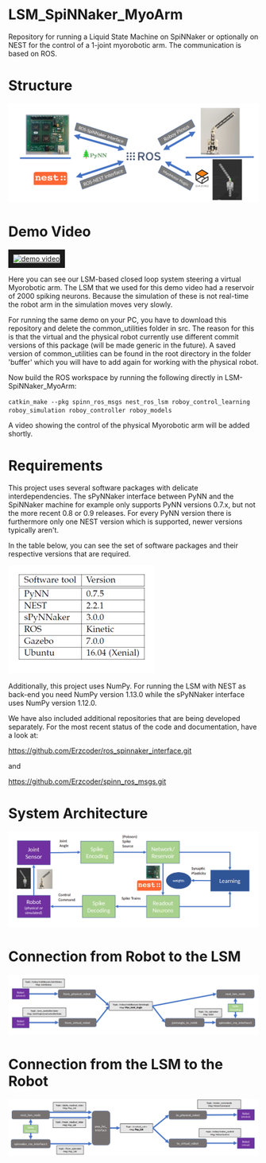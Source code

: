 # LSM_SpiNNaker_MyoArm
Repository for running a Liquid State Machine on SpiNNaker or optionally on NEST for the control of a 1-joint myorobotic arm. The communication is based on ROS.


# Structure

![](https://github.com/Roboy/LSM_SpiNNaker_MyoArm/blob/master/media/interfaces.png "Interfaces")


# Demo Video

<a href="http://www.youtube.com/watch?feature=player_embedded&v=cjA-FDAnFxs
" target="_blank"><img src="http://img.youtube.com/vi/cjA-FDAnFxs/0.jpg" 
alt="demo video" width="360" height="270" border="10" /></a>

Here you can see our LSM-based closed loop system steering a virtual Myorobotic arm. 
The LSM that we used for this demo video had a reservoir of 2000 spiking neurons. Because the simulation of these is not real-time the robot arm in the simulation moves very slowly. 

For running the same demo on your PC, you have to download this repository and delete the common_utilities folder in src. The reason for this is that the virtual and the physical robot currently use different commit versions of this package (will be made generic in the future). A saved version of common_utilities can be found in the root directory in the folder 'buffer' which you will have to add again for working with the physical robot. 

Now build the ROS workspace by running the following directly in LSM-SpiNNaker_MyoArm:

`catkin_make --pkg spinn_ros_msgs nest_ros_lsm roboy_control_learning roboy_simulation roboy_controller roboy_models`

A video showing the control of the physical Myorobotic arm will be added shortly. 


# Requirements

This project uses several software packages with delicate interdependencies. The sPyNNaker interface between PyNN and the SpiNNaker machine for example only supports PyNN versions 0.7.x, but not the more recent 0.8 or 0.9 releases. For every PyNN version there is furthermore only one NEST version which is supported, newer versions typically aren't. 

In the table below, you can see the set of software packages and their respective versions that are required. 

![](https://github.com/Roboy/LSM_SpiNNaker_MyoArm/blob/master/media/requirements.png "Requirements")


Additionally, this project uses NumPy. For running the LSM with NEST as back-end you need NumPy version 1.13.0 while the sPyNNaker interface uses NumPy version 1.12.0.

We have also included additional repositories that are being developed separately.
For the most recent status of the code and documentation, have a look at:

https://github.com/Erzcoder/ros_spinnaker_interface.git

and

https://github.com/Erzcoder/spinn_ros_msgs.git



# System Architecture

![](https://github.com/Roboy/LSM_SpiNNaker_MyoArm/blob/master/media/system_architecture.png "System Architecture")

# Connection from Robot to the LSM

![](https://github.com/Roboy/LSM_SpiNNaker_MyoArm/blob/master/media/robot_to_lsm.png "Robot to LSM")



# Connection from the LSM to the Robot

![](https://github.com/Roboy/LSM_SpiNNaker_MyoArm/blob/master/media/lsm_to_robot.png "LSM to Robot")



